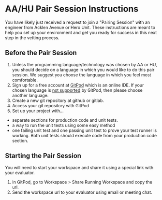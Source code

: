 # AA/HU Pair Session Instructions

You have likely just received a request to join a "Pairing Session" with an engineer from Acklen Avenue or Hero Unit. These instructions are meant to help you set up your environment and get you ready for success in this next step in the vetting process.

## Before the Pair Session

1. Unless the programming language/technology was chosen by AA or HU, you should decide on a language in which you would like to do this pair session. We suggest you choose the language in which you feel most comfortable.
2. Sign up for a free account at [GitPod](https://gitpod.io) which is an online IDE. If your chosen language is [not supported](https://www.gitpod.io/docs/languages-and-frameworks/) by GitPod, then please choose another language.
3. Create a new git repository at github or gitlab.
4. Access your git repository with GitPod
5. Set up your project with...
  - separate sections for production code and unit tests.
  - a way to run the unit tests using some easy method
  - one failing unit test and one passing unit test to prove your test runner is working. Both unit tests should execute code from your production code section.

## Starting the Pair Session

You will need to start your workspace and share it using a special link with your evaluator. 

1. In GitPod, go to Workspace > Share Running Workspace and copy the url.
2. Send the workspace url to your evaluator using email or meeting chat.
